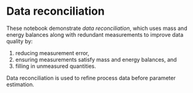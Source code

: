 # Data reconciliation

These notebook demonstrate _data reconciliation_, which uses mass and energy balances along with redundant measurements to improve data quality by:

1. reducing measurement error,
2. ensuring measurements satisfy mass and energy balances, and
3. filling in unmeasured quantities.

Data reconciliation is used to refine process data before parameter estimation.


